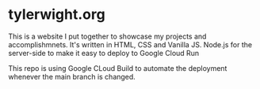 # tylerwight.org

This is a website I put together to showcase my projects and accomplishmnets. It's written in HTML, CSS and Vanilla JS. Node.js for the server-side to make it easy to deploy to Google Cloud Run

This repo is using Google CLoud Build to automate the deployment whenever the main branch is changed.